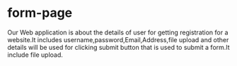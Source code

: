 # form-page
Our Web application is about the details of user for getting registration for a website.It includes username,password,Email,Address,file upload and other details will be used for clicking submit button that is used to submit a form.It include
file upload.
